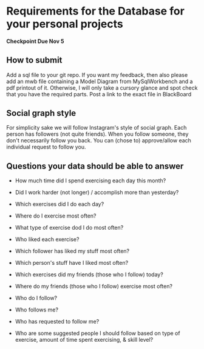 # Requirements for the Database for your personal projects
#### Checkpoint Due Nov 5

## How to submit
Add a sql file to your git repo. If you want my feedback, then also please add an mwb file containing a Model Diagram from MySqlWorkbench and a pdf printout of it. Otherwise, I will only take a cursory glance and spot check that you have the required parts.
Post a link to the exact file in BlackBoard

## Social graph style
For simplicity sake we will follow Instagram's style of social graph. Each person has followers (not quite friends). When you follow someone, they don't necessarily follow you back. You can (chose to) approve/allow each individual request to follow you.

## Questions your data should be able to answer
- How much time did I spend exercising each day this month?
- Did I work harder (not longer) / accomplish more than yesterday?
- Which exercises did I do each day?
- Where do I exercise most often?
- What type of exercise dod I do most often?
- Who liked each exercise?
- Which follower has liked my stuff most often?
- Which person's stuff have I liked most often?
- Which exercises did my friends (those who I follow) today?
- Where do my friends (those who I follow) exercise most often?

- Who do I follow?
- Who follows me?
- Who has requested to follow me?
- Who are some suggested people I should follow based on type of exercise, amount of time spent exercising, & skill level?